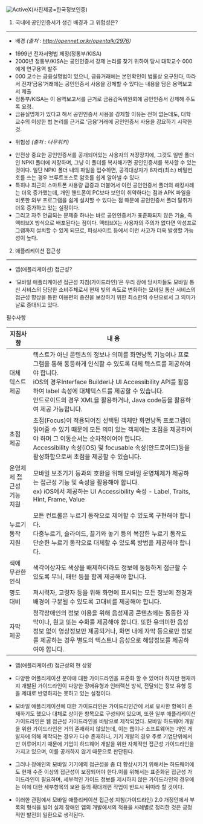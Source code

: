 ![ActiveX](http://newsmanager2.etomato.com/userfiles/image/%EB%A5%98%EC%84%9D/GONGININ.jpg)(사진제공=한국정보인증)

1. 국내에 공인인증서가 생긴 배경과 그 위험성은?
---
- 배경 _(출처 : http://opennet.or.kr/opentalk/2976)_
 * 1999년 전자서명법 제정(정통부/KISA)
 * 2000년 정통부/KISA는 공인인증서 강제 논리를 찾기 위하여 당시 대학교수 000에게 연구용역 발주
 * 000 교수는 금융실명법이 있으니, 금융거래에는 본인확인이 법률상 요구된다, 따라서 전자’금융’거래에는 공인인증서 사용을 강제할 수 있다는 내용을 담은 용역보고서 제출
 * 정통부/KISA는 이 용역보고서를 근거로 금융감독위원회에 공인인증서 강제해 주도록 요청.
 * 금융실명제가 있다고 해서 공인인증서 사용을 강제할 이유는 전혀 없는데도, 대학 교수의 이상한 법 논리를 근거로 ‘금융’거래에 공인인증서 사용을 강요하기 시작한 것.  

- 위험성 _(출처 : 나무위키)_
 * 안전상 중요한 공인인증서를 공개되어있는 사용자의 저장장치에, 그것도 일반 폴더인 NPKI 폴더에 저장하며, 그냥 이 폴더를 복사해가면 공인인증서를 복사할 수 있는 것이다. 일단 NPKI 폴더 내의 파일을 입수하면, 공격대상자가 8자리(최소) 비밀번호를 쓰는 경우 브루트포스로 암호를 쉽게 알아낼 수 있다.
 * 특히나 최근의 스마트폰 사용량 급증과 더불어서 이런 공인인증서 폴더의 해킹사례는 더욱 증가했는데, 개인 핸드폰이 PC보다 보안이 취약하다는 점과 APK 파일을 비롯한 외부 프로그램을 쉽게 설치할 수 있다는 점 때문에 공인인증서 폴더 탈취가 더욱 증가하고 있는 실정이다.
 * 그리고 자주 언급되는 문제중 하나는 바로 공인인증서가 표준화되지 않은 기술, 즉 액티브X 방식으로 배포된다는 점이다. 액티브X는 사용자의 주의가 없다면 악성프로그램까지 설치할 수 있게 되므로, 피싱사이트 등에서 이런 사고가 더욱 발생할 가능성이 높다.
 
2. 애플리케이션 접근성
----
- 앱(애플리케이션) 접근성?
 * ‘모바일 애플리케이션 접근성 지침(가이드라인)’은 우리 장애 당사자들도 모바일 통신 서비스의 당당한 소비주체로서 현재 빛의 속도로 변화하는 모바일 통신 서비스의 접근성 향상을 통한 이용편의 증진을 보장하기 위한 최소한의 수단으로서 그 의미가 날로 증대되고 있다.

필수사항  

|            지침사항                  |      내 용                                         |
|-----------------------------|----------------------------------------------------|
|      대체 텍스트 제공           | 텍스트가 아닌 콘텐츠의 정보나 의미를 화면낭독 기능이나 프로그램을 통해 동등하게 인식할 수 있도록 대체 텍스트를 제공하여야 합니다.<br>iOS의 경우Interface Builder나 UI Accessibility API를 활용하여 label 속성에 대체텍스트를 제공할 수 있습니다.<br> 안드로이드의 경우 XML을 활용하거나, Java code등을 활용하여 제공 가능합니다.|
| 초점 제공 | 초점(Focus)이 적용되어진 선택된 객체만 화면낭독 프로그램이 읽어줄 수 있기 때문에 모든 의미 있는 객체에는 초점을 제공하여야 하며 그 이동순서는 순차적이어야 합니다.<br> Accessibility 속성(iOS) 및 focusable 속성(안드로이드)등을 활성화함으로써 초점을 제공할 수 있습니다.|
| 운영체제 접근성 기능 지원 |모바일 보조기기 등과의 호환을 위해 모바일 운영체제가 제공하는 접근성 기능 및 속성을 활용해야 합니다.<br>ex) iOS에서 제공하는 UI Accessibility 속성 - Label, Traits, Hint, Frame, Value|
| 누르기 동작 지원 |모든 컨트롤은 누르기 동작으로 제어할 수 있도록 구현해야 합니다.<br> 다중누르기, 슬라이드, 끌기와 놓기 등의 복잡한 누르기 동작도 단순한 누르기 동작으로 대체할 수 있도록 방법을 제공해야 합니다.|
| 색에 무관한 인식 |색각이상자도 색상을 배제하더라도 정보에 동등하게 접근할 수 있도록 무늬, 패턴 등을 함께 제공해야 합니다.|
| 명도 대비 |저시력자, 고령자 등을 위해 화면에 표시되는 모든 정보에 전경과 배경이 구분될 수 있도록 고대비를 제공해야 합니다.|
| 자막 제공 |청각장애인의 정보 이용을 위해 음성제공 콘텐츠에는 동등한 자막이나, 원고 또는 수화를 제공해야 합니다. 또한 유의미한 음성정보 없이 영상정보만 제공되거나, 화면 내에 자막 등으로만 정보를 제공하는 경우 별도의 텍스트나 음성으로 해당정보를 제공하여야 합니다.|

- 앱(애플리케이션) 접근성의 현 상황  
 * 다양한 어플리케이션 분야에 대한 가이드라인을 표준화 할 수 있어야 하지만 현재까지 개발된 가이드라인이 다양한 장애유형과 인터랙션 방식, 전달되는 정보 유형 등을 제대로 반영하지는 못하고 있는 실정이다.
 * 모바일 애플리케이션에 대한 가이드라인은 가이드라인간에 서로 유사한 항목이 존재하기도 했으나 대체로 상이한 항목으로 구성되어 있으며, 또한 일부 애플리케이션 가이드라인은 웹 접근성 가이드라인을 바탕으로 제작되었다.
 모바일 하드웨어 개발을 위한 가이드라인은 거의 존재하지 않았는데, 이는 웹이나 소프트웨어는 개인 개발자에 의해 제작되는 경우가 다수 존재하나, 기기 개발의 경우 주로 기업단위에서만 이루어지기 때문에 기업이 하드웨어 개발을 위한 자체적인 접근성 가이드라인을 가지고 있으며, 이를 공개하지 않기 때문으로 판단된다. 

 * 그러나 장애인의 모바일 기기에의 접근성을 좀 더 향상시키기 위해서는 하드웨어에도 현재 수준 이상의 접근성이 보장되어야 한다.이를 위해서는 표준화된 접근성 가이드라인이 필요하며, 세부적인 가이드 정보를 제시하지 않은 가이드라인의 경우에는 이에 대한 세부항목의 보완 등의 확대개편 작업이 반드시 뒤따라 할 것이다. 

 * 이러한 관점에서 모바일 애플리케이션 접근성 지침(가이드라인) 2.0 개정안에서 부록의 형식을 빌어 실제 장애인 앱의 개발에서의 적용을 사례별로 정리한 것은 긍정적인 발전의 일환으로 생각된다.
